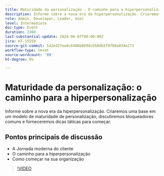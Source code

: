 ```yaml
---
title: Maturidade da personalização - O caminho para a hiperpersonalização
description: Informe sobre a nova era da hiperpersonalização. Criaremos uma base em um modelo de maturidade de personalização, discutiremos bloqueadores comuns e forneceremos dicas táticas para começar.Pontos principais de discussão - A Jornada moderna do cliente​ O caminho para a hiperpersonalização​ Como começar na sua organização
role: Admin, Developer, Leader, User
level: Intermediate
doc-type: Event
duration: 2360
last-substantial-update: 2024-06-07T00:00:00Z
jira: KT-15559
source-git-commit: 142e427ea8c6406b869dcb50db5f0f08a034e273
workflow-type: tm+mt
source-wordcount: '99'
ht-degree: 0%

---
```



# Maturidade da personalização: o caminho para a hiperpersonalização

Informe sobre a nova era da hiperpersonalização. Criaremos uma base em um modelo de maturidade de personalização, discutiremos bloqueadores comuns e forneceremos dicas táticas para começar.

## Pontos principais de discussão

* A Jornada moderna do cliente&#x200B;
* O caminho para a hiperpersonalização&#x200B;
* Como começar na sua organização

>[!VIDEO](https://video.tv.adobe.com/v/3429288/?learn=on)
